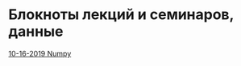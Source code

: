 # Блокноты лекций и семинаров, данные

[10-16-2019 Numpy](https://nbviewer.jupyter.org/github/rogovich/2019_HSE_DPO_Python_for_data_analysis/blob/master/lectures-seminars/10-16-2019_Numpy/10-16-2019_Numpy.ipynb)

